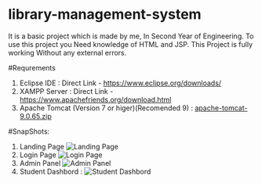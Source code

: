 # library-management-system
It is a basic project which is made by me, In Second Year of Engineering.
To use this project you Need knowledge of HTML and JSP.
This Project is fully working Without any external errors.

#Requrements
1) Eclipse IDE  : Direct Link - https://www.eclipse.org/downloads/
2) XAMPP Server : Direct Link - https://www.apachefriends.org/download.html
3) Apache Tomcat (Version 7 or higer)(Recomended 9) :  [apache-tomcat-9.0.65.zip](https://github.com/nandan8983/library-management-system/files/11360862/apache-tomcat-9.0.65.zip)

 
 
#SnapShots: 

1) Landing Page ![Landing Page](https://user-images.githubusercontent.com/103305922/235343175-3c83bd07-caa1-43d5-8428-bd139c96921c.png)
2) Login Page ![Login Page](https://user-images.githubusercontent.com/103305922/235343192-dac050d0-2fc2-49f7-97b5-4679cde16afb.png)
3) Admin Panel ![Admin Panel](https://user-images.githubusercontent.com/103305922/235342639-cc530649-8c83-4af6-b9ad-09d21a3abc3d.png)
4) Student Dashbord : ![Student Dashbord](https://user-images.githubusercontent.com/103305922/235343216-e2c9c4c3-a79b-4931-a50e-bdb30f165b19.png)


